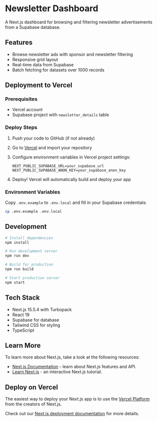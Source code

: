 # Newsletter Dashboard

A Next.js dashboard for browsing and filtering newsletter advertisements from a Supabase database.

## Features

- Browse newsletter ads with sponsor and newsletter filtering
- Responsive grid layout
- Real-time data from Supabase
- Batch fetching for datasets over 1000 records

## Deployment to Vercel

### Prerequisites
- Vercel account
- Supabase project with `newsletter_details` table

### Deploy Steps

1. Push your code to GitHub (if not already)

2. Go to [Vercel](https://vercel.com) and import your repository

3. Configure environment variables in Vercel project settings:
   ```
   NEXT_PUBLIC_SUPABASE_URL=your_supabase_url
   NEXT_PUBLIC_SUPABASE_ANON_KEY=your_supabase_anon_key
   ```

4. Deploy! Vercel will automatically build and deploy your app

### Environment Variables

Copy `.env.example` to `.env.local` and fill in your Supabase credentials:
```bash
cp .env.example .env.local
```

## Development

```bash
# Install dependencies
npm install

# Run development server
npm run dev

# Build for production
npm run build

# Start production server
npm start
```

## Tech Stack

- Next.js 15.5.4 with Turbopack
- React 19
- Supabase for database
- Tailwind CSS for styling
- TypeScript

## Learn More

To learn more about Next.js, take a look at the following resources:

- [Next.js Documentation](https://nextjs.org/docs) - learn about Next.js features and API.
- [Learn Next.js](https://nextjs.org/learn) - an interactive Next.js tutorial.

## Deploy on Vercel

The easiest way to deploy your Next.js app is to use the [Vercel Platform](https://vercel.com/new?utm_medium=default-template&filter=next.js&utm_source=create-next-app&utm_campaign=create-next-app-readme) from the creators of Next.js.

Check out our [Next.js deployment documentation](https://nextjs.org/docs/app/building-your-application/deploying) for more details.